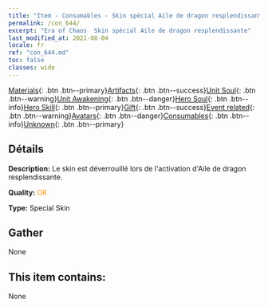 ```yaml
---
title: "Item - Consumables - Skin spécial Aile de dragon resplendissante"
permalink: /con_644/
excerpt: "Era of Chaos  Skin spécial Aile de dragon resplendissante"
last_modified_at: 2021-08-04
locale: fr
ref: "con_644.md"
toc: false
classes: wide
---
```

 [Materials](/ItemsFR/){: .btn .btn--primary}[Artifacts](/ItemsFR/Artifacts/){: .btn .btn--success}[Unit Soul](/ItemsFR/UnitSoul/){: .btn .btn--warning}[Unit Awakening](/ItemsFR/UnitAwakening/){: .btn .btn--danger}[Hero Soul](/ItemsFR/HeroSoul/){: .btn .btn--info}[Hero Skill](/ItemsFR/HeroSkill/){: .btn .btn--primary}[Gift](/ItemsFR/Gift/){: .btn .btn--success}[Event related](/ItemsFR/Events/){: .btn .btn--warning}[Avatars](/ItemsFR/Avatars/){: .btn .btn--danger}[Consumables](/ItemsFR/Consumables/){: .btn .btn--info}[Unknown](/ItemsFR/Unknown/){: .btn .btn--primary}

## Détails
 **Description:** Le skin est déverrouillé lors de l'activation d'Aile de dragon resplendissante.

 **Quality:** <span style="color: #FF8C00">OK</span>

 **Type:** Special Skin

## Gather

  None

## This item contains:

  None

